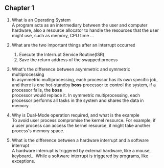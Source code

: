 ## Chapter 1
1. What is an Operating System \
   A program acts as an intermediary between the user and computer hardware, also a resource allocator to handle the resources that the user might use, such as memory, CPU time ...

2. What are the two important things after an interrupt occurred 
   1. Execute the Interrupt Service Routine(ISR) 
   2. Save the return address of the swapped process 

3. What's the difference between asymmetric and symmetric multiprocessing \
   In asymmetric multiprocessing, each processor has its own specific job, and there is one hot-standby **boss** processor to control the system, if a processor fails, the **boss** \
   processor would replace it. In symmetric multiprocessing, each processor performs all tasks in the system and shares the data in memory. 

4. Why is Dual-Mode operation required, and what is the example \
   To avoid user process compromise the kernel resource. For example, if a user process can access the kernel resource, it might take another process's memory space. 

5. What is the difference between a hardware interrupt and a software interrupt \
   A hardware interrupt is triggered by external hardware, like a mouse, keyboard... While a software interrupt is triggered by programs, like exceptions. 
   
